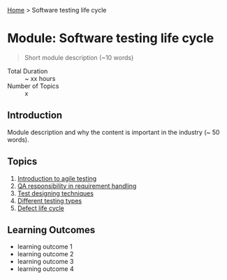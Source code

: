 [Home](../README.md) > Software testing life cycle

# Module: Software testing life cycle

> Short module description (~10 words)

<dl>
<dt>Total Duration</dt>
<dd>~ xx hours</dd>
<dt>Number of Topics</dt>
<dd>x</dd>
</dl>

## Introduction

Module description and why the content is important in the industry (~ 50 words).

## Topics

1. [Introduction to agile testing](./01-introduction-to-agile.md)
2. [QA responsibility in requirement handling](./02-qa-responsibility.md)
3. [Test designing techniques](./03-test-techniques.md)
4. [Different testing types](./04-different-testing.md)
5. [Defect life cycle](./05-defect-life.md)

## Learning Outcomes

- learning outcome 1
- learning outcome 2
- learning outcome 3
- learning outcome 4
